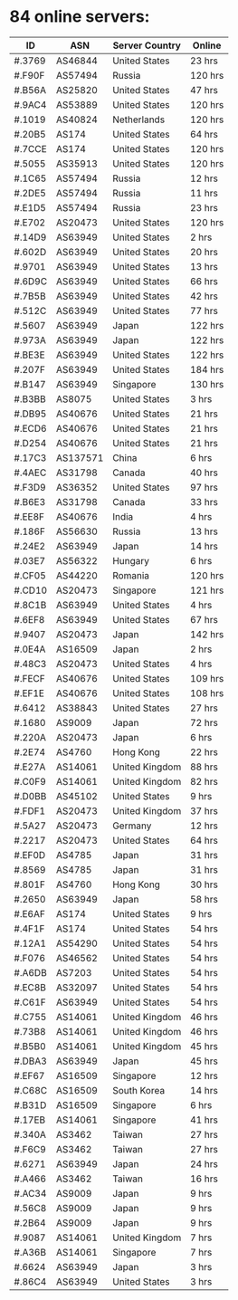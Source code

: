 # 84 online servers:

| ID | ASN | Server Country | Online |
| ------ | ------ | ------ | ------ |
| #.3769 | AS46844 | United States | 23 hrs |
| #.F90F | AS57494 | Russia | 120 hrs |
| #.B56A | AS25820 | United States | 47 hrs |
| #.9AC4 | AS53889 | United States | 120 hrs |
| #.1019 | AS40824 | Netherlands | 120 hrs |
| #.20B5 | AS174 | United States | 64 hrs |
| #.7CCE | AS174 | United States | 120 hrs |
| #.5055 | AS35913 | United States | 120 hrs |
| #.1C65 | AS57494 | Russia | 12 hrs |
| #.2DE5 | AS57494 | Russia | 11 hrs |
| #.E1D5 | AS57494 | Russia | 23 hrs |
| #.E702 | AS20473 | United States | 120 hrs |
| #.14D9 | AS63949 | United States | 2 hrs |
| #.602D | AS63949 | United States | 20 hrs |
| #.9701 | AS63949 | United States | 13 hrs |
| #.6D9C | AS63949 | United States | 66 hrs |
| #.7B5B | AS63949 | United States | 42 hrs |
| #.512C | AS63949 | United States | 77 hrs |
| #.5607 | AS63949 | Japan | 122 hrs |
| #.973A | AS63949 | Japan | 122 hrs |
| #.BE3E | AS63949 | United States | 122 hrs |
| #.207F | AS63949 | United States | 184 hrs |
| #.B147 | AS63949 | Singapore | 130 hrs |
| #.B3BB | AS8075 | United States | 3 hrs |
| #.DB95 | AS40676 | United States | 21 hrs |
| #.ECD6 | AS40676 | United States | 21 hrs |
| #.D254 | AS40676 | United States | 21 hrs |
| #.17C3 | AS137571 | China | 6 hrs |
| #.4AEC | AS31798 | Canada | 40 hrs |
| #.F3D9 | AS36352 | United States | 97 hrs |
| #.B6E3 | AS31798 | Canada | 33 hrs |
| #.EE8F | AS40676 | India | 4 hrs |
| #.186F | AS56630 | Russia | 13 hrs |
| #.24E2 | AS63949 | Japan | 14 hrs |
| #.03E7 | AS56322 | Hungary | 6 hrs |
| #.CF05 | AS44220 | Romania | 120 hrs |
| #.CD10 | AS20473 | Singapore | 121 hrs |
| #.8C1B | AS63949 | United States | 4 hrs |
| #.6EF8 | AS63949 | United States | 67 hrs |
| #.9407 | AS20473 | Japan | 142 hrs |
| #.0E4A | AS16509 | Japan | 2 hrs |
| #.48C3 | AS20473 | United States | 4 hrs |
| #.FECF | AS40676 | United States | 109 hrs |
| #.EF1E | AS40676 | United States | 108 hrs |
| #.6412 | AS38843 | United States | 27 hrs |
| #.1680 | AS9009 | Japan | 72 hrs |
| #.220A | AS20473 | Japan | 6 hrs |
| #.2E74 | AS4760 | Hong Kong | 22 hrs |
| #.E27A | AS14061 | United Kingdom | 88 hrs |
| #.C0F9 | AS14061 | United Kingdom | 82 hrs |
| #.D0BB | AS45102 | United States | 9 hrs |
| #.FDF1 | AS20473 | United Kingdom | 37 hrs |
| #.5A27 | AS20473 | Germany | 12 hrs |
| #.2217 | AS20473 | United States | 64 hrs |
| #.EF0D | AS4785 | Japan | 31 hrs |
| #.8569 | AS4785 | Japan | 31 hrs |
| #.801F | AS4760 | Hong Kong | 30 hrs |
| #.2650 | AS63949 | Japan | 58 hrs |
| #.E6AF | AS174 | United States | 9 hrs |
| #.4F1F | AS174 | United States | 54 hrs |
| #.12A1 | AS54290 | United States | 54 hrs |
| #.F076 | AS46562 | United States | 54 hrs |
| #.A6DB | AS7203 | United States | 54 hrs |
| #.EC8B | AS32097 | United States | 54 hrs |
| #.C61F | AS63949 | United States | 54 hrs |
| #.C755 | AS14061 | United Kingdom | 46 hrs |
| #.73B8 | AS14061 | United Kingdom | 46 hrs |
| #.B5B0 | AS14061 | United Kingdom | 45 hrs |
| #.DBA3 | AS63949 | Japan | 45 hrs |
| #.EF67 | AS16509 | Singapore | 12 hrs |
| #.C68C | AS16509 | South Korea | 14 hrs |
| #.B31D | AS16509 | Singapore | 6 hrs |
| #.17EB | AS14061 | Singapore | 41 hrs |
| #.340A | AS3462 | Taiwan | 27 hrs |
| #.F6C9 | AS3462 | Taiwan | 27 hrs |
| #.6271 | AS63949 | Japan | 24 hrs |
| #.A466 | AS3462 | Taiwan | 16 hrs |
| #.AC34 | AS9009 | Japan | 9 hrs |
| #.56C8 | AS9009 | Japan | 9 hrs |
| #.2B64 | AS9009 | Japan | 9 hrs |
| #.9087 | AS14061 | United Kingdom | 7 hrs |
| #.A36B | AS14061 | Singapore | 7 hrs |
| #.6624 | AS63949 | Japan | 3 hrs |
| #.86C4 | AS63949 | United States | 3 hrs |

